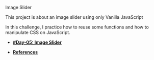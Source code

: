 Image Slider

This project is about an image slider using only Vanilla JavaScript

In this challenge, I practice how to reuse some functions and how to manipulate CSS on JavaScript.

- **[#Day-05: Image Slider](https://romariocoimbrac.github.io/100-days-of-code-challenge/src/day-005-image-slider/)**

- **[References](https://developer.mozilla.org/pt-BR/docs/Web/API/GlobalEventHandlers/onclick)**
